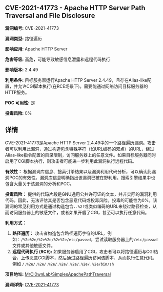 ## CVE-2021-41773 - Apache HTTP Server Path Traversal and File Disclosure

**漏洞编号:** CVE-2021-41773

**漏洞类型:** 路径遍历

**影响应用:** Apache HTTP Server

**危害等级:** 高危，可能导致敏感信息泄露和远程代码执行

**影响版本:** 2.4.49

**利用条件:** 目标服务器运行Apache HTTP Server 2.4.49，且存在Alias-like配置，并允许CGI脚本执行(在RCE场景下)。需要能通过网络访问目标服务器的HTTP服务。

**POC 可用性:** 是

**投毒风险:** 0%

## 详情

CVE-2021-41773是Apache HTTP Server 2.4.49中的一个路径遍历漏洞。攻击者可以利用此漏洞，通过构造包含特殊字符（如URL编码的双点）的URL，绕过Alias-like指令配置的目录限制，访问服务器上的任意文件。如果目标服务器同时启用了CGI脚本执行，则攻击者可能进一步利用此漏洞执行远程代码。

**有效性：**
根据漏洞库信息、搜索引擎结果以及漏洞利用代码分析，可以确认此漏洞POC的有效性。漏洞库信息明确指出该漏洞已被在野利用。搜索引擎结果中也包含大量关于该漏洞的分析和POC。

**投毒风险：**
提供的代码片段是GNU通用公共许可证的文本，并非实际的漏洞利用代码。因此，无法评估其是否包含恶意代码或投毒风险。投毒的可能性为0%。该漏洞的常见利用方式是通过构造包含`..%2f`或类似编码的URL来绕过路径检查，从而访问服务器上的敏感文件，或者如果开启了CGI，甚至可以执行任意代码。 

**利用方式：**
1.  **路径遍历：** 攻击者构造包含路径遍历字符的URL，例如：`/%2e%2e/%2e%2e/%2e%2e/etc/passwd`，尝试读取服务器上的`/etc/passwd`文件或其他敏感文件。
2.  **远程代码执行 (RCE):**  如果服务器启用了CGI，攻击者可以将路径遍历与CGI结合，上传恶意CGI脚本，然后通过路径遍历访问该脚本，从而执行任意代码。 例如 `/.%2e/.%2e/.%2e/.%2e/.%2e/.%2e/.%2e/bin/sh` 

**项目地址:** [MrCl0wnLab/SimplesApachePathTraversal](https://github.com/MrCl0wnLab/SimplesApachePathTraversal)

**漏洞详情:** [CVE-2021-41773](https://nvd.nist.gov/vuln/detail/CVE-2021-41773)